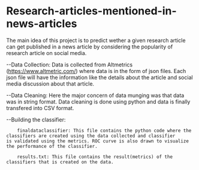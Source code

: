 # Research-articles-mentioned-in-news-articles

The main idea of this project is to predict wether a given research article can get published in a news article by considering the popularity of research article on social media.

--Data Collection:
          Data is collected from Altmetrics (https://www.altmetric.com/) where data is in the form of json files. Each json file will               have the information like the details about the article and social media discussion about that article.
           
--Data Cleaning:
          Here the major concern of data munging was that data was in string format. Data cleaning is done using python and data is                 finally transfered into CSV format.
            
 --Building the classifier: 
 
        finaldataclassifier: This file contains the python code where the classifiers are created using the data collected and classifier         is validated using the metrics. ROC curve is also drawn to visualize the performance of the classifier.

        results.txt: This file contains the result(metrics) of the classifiers that is created on the data.
        
        
